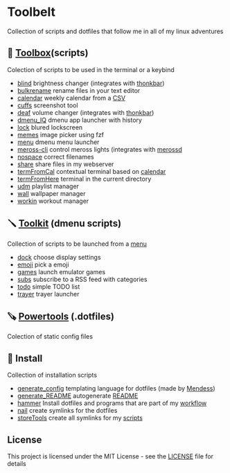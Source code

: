 # Toolbelt
Collection of scripts and dotfiles that follow me in all of my linux adventures

## 🧰 [Toolbox](toolbox)(scripts)
Colection of scripts to be used in the terminal or a keybind
* [blind](toolbox/blind.tool) brightness changer (integrates with [thonkbar](powertools/thonkbar))
* [bulkrename](toolbox/bulkrename.tool) rename files in your text editor
* [calendar](toolbox/calendar.tool) weekly calendar from a [CSV](toolbox/.timetable)
* [cuffs](toolbox/cuffs.tool) screenshot tool
* [deaf](toolbox/deaf.tool) volume changer (integrates with [thonkbar](powertools/thonkbar))
* [dmenu_IQ](toolbox/dmenu_IQ.tool) dmenu app launcher with history
* [lock](toolbox/lock.tool) blured lockscreen
* [memes](toolbox/memes.tool) image picker using fzf
* [menu](toolbox/menu.tool) dmenu menu launcher
* [meross-cli](toolbox/meross-cli.tool) control meross lights (integrates with [merossd](https://github.com/JoseFilipeFerreira/merossd)
* [nospace](toolbox/nospace.tool) correct filenames
* [share](toolbox/share.tool) share files in my webserver
* [termFromCal](toolbox/termFromCal.tool) contextual terminal based on [calendar](toolbox/calendar.tool)
* [termFromHere](toolbox/termFromHere.tool) terminal in the current directory
* [udm](toolbox/udm.tool) playlist manager
* [wall](toolbox/wall.tool) wallpaper manager
* [workin](toolbox/workin.tool) workout manager

## 🪛 [Toolkit](toolkit) (dmenu scripts)
Collection of scripts to be launched from a [menu](toolbox/menu.tool)
* [dock](toolkit/dock.menu) choose display settings
* [emoji](toolkit/emoji.menu) pick a emoji
* [games](toolkit/games.menu) launch emulator games
* [subs](toolkit/subs.menu) subscribe to a RSS feed with categories
* [todo](toolkit/todo.menu) simple TODO list
* [trayer](toolkit/trayer.menu) trayer launcher

## 🪚 [Powertools](powertools) (.dotfiles)
Colection of static config files

## 🔗 Install
Collection of installation scripts
* [generate_config](./generate_config.py) templating language for dotfiles (made by [Mendess](https://github.com/mendess/spell-book))
* [generate_README](./generate_README.sh) autogenerate [README](README.md)
* [hammer](./hammer) Install dotfiles and programs that are part of my [workflow](.workflow)
* [nail](./nail) create symlinks for the dotfiles
* [storeTools](./storeTools) create all symlinks for my [scripts](toolbox)

## License
This project is licensed under the MIT License - see the [LICENSE](LICENSE) file for details

